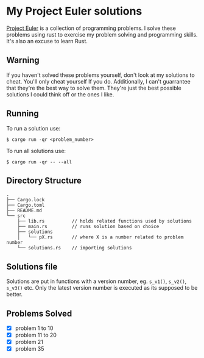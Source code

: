 # My Project Euler solutions

[Project Euler](https://projecteuler.net/) is a collection of programming problems.
I solve these problems using rust to exercise my problem solving and programming skills.
It's also an excuse to learn Rust.

## Warning

If you haven't solved these problems yourself, don't look at my solutions to cheat.
You'll only cheat yourself If you do. Additionally,
I can't guarrantee that they're the best way to solve them.
They're just the best possible solutions I could think off or the ones I like.

## Running

To run a solution use: 

```
$ cargo run -qr <problem_number>
```

To run all solutions use: 

```
$ cargo run -qr -- --all
```

## Directory Structure

```
.
├── Cargo.lock
├── Cargo.toml
├── README.md
└── src
    ├── lib.rs			// holds related functions used by solutions
    ├── main.rs			// runs solution based on choice
    ├── solutions
    │   └── pX.rs		// where X is a number related to problem number
    └── solutions.rs	// importing solutions
```

## Solutions file

Solutions are put in functions with a version number, eg. `s_v1()`, `s_v2()`, `s_v3()` etc.
Only the latest version number is executed as its supposed to be better.

## Problems Solved
- [x] problem 1 to 10
- [x] problem 11 to 20
- [x] problem 21
- [x] problem 35
